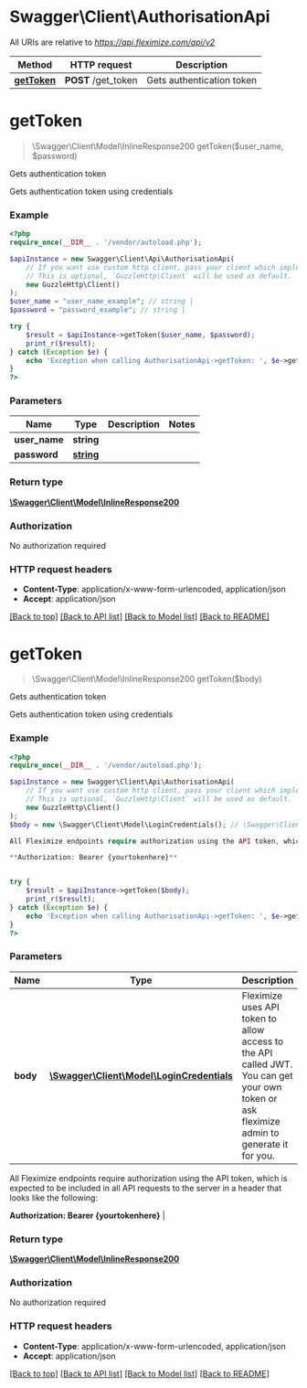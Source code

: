 # Swagger\Client\AuthorisationApi

All URIs are relative to *https://api.fleximize.com/api/v2*

Method | HTTP request | Description
------------- | ------------- | -------------
[**getToken**](AuthorisationApi.md#gettoken) | **POST** /get_token | Gets authentication token

# **getToken**
> \Swagger\Client\Model\InlineResponse200 getToken($user_name, $password)

Gets authentication token

Gets authentication token using credentials

### Example
```php
<?php
require_once(__DIR__ . '/vendor/autoload.php');

$apiInstance = new Swagger\Client\Api\AuthorisationApi(
    // If you want use custom http client, pass your client which implements `GuzzleHttp\ClientInterface`.
    // This is optional, `GuzzleHttp\Client` will be used as default.
    new GuzzleHttp\Client()
);
$user_name = "user_name_example"; // string | 
$password = "password_example"; // string | 

try {
    $result = $apiInstance->getToken($user_name, $password);
    print_r($result);
} catch (Exception $e) {
    echo 'Exception when calling AuthorisationApi->getToken: ', $e->getMessage(), PHP_EOL;
}
?>
```

### Parameters

Name | Type | Description  | Notes
------------- | ------------- | ------------- | -------------
 **user_name** | **string**|  |
 **password** | [**string**](../Model/.md)|  |

### Return type

[**\Swagger\Client\Model\InlineResponse200**](../Model/InlineResponse200.md)

### Authorization

No authorization required

### HTTP request headers

 - **Content-Type**: application/x-www-form-urlencoded, application/json
 - **Accept**: application/json

[[Back to top]](#) [[Back to API list]](../../README.md#documentation-for-api-endpoints) [[Back to Model list]](../../README.md#documentation-for-models) [[Back to README]](../../README.md)

# **getToken**
> \Swagger\Client\Model\InlineResponse200 getToken($body)

Gets authentication token

Gets authentication token using credentials

### Example
```php
<?php
require_once(__DIR__ . '/vendor/autoload.php');

$apiInstance = new Swagger\Client\Api\AuthorisationApi(
    // If you want use custom http client, pass your client which implements `GuzzleHttp\ClientInterface`.
    // This is optional, `GuzzleHttp\Client` will be used as default.
    new GuzzleHttp\Client()
);
$body = new \Swagger\Client\Model\LoginCredentials(); // \Swagger\Client\Model\LoginCredentials | Fleximize uses API token to allow access to the API called JWT. You can get your own token or ask fleximize admin to generate it for you.

All Fleximize endpoints require authorization using the API token, which is expected to be included in all API requests to the server in a header that looks like the following: 

**Authorization: Bearer {yourtokenhere}**


try {
    $result = $apiInstance->getToken($body);
    print_r($result);
} catch (Exception $e) {
    echo 'Exception when calling AuthorisationApi->getToken: ', $e->getMessage(), PHP_EOL;
}
?>
```

### Parameters

Name | Type | Description  | Notes
------------- | ------------- | ------------- | -------------
 **body** | [**\Swagger\Client\Model\LoginCredentials**](../Model/LoginCredentials.md)| Fleximize uses API token to allow access to the API called JWT. You can get your own token or ask fleximize admin to generate it for you.

All Fleximize endpoints require authorization using the API token, which is expected to be included in all API requests to the server in a header that looks like the following: 

**Authorization: Bearer {yourtokenhere}**
 |

### Return type

[**\Swagger\Client\Model\InlineResponse200**](../Model/InlineResponse200.md)

### Authorization

No authorization required

### HTTP request headers

 - **Content-Type**: application/x-www-form-urlencoded, application/json
 - **Accept**: application/json

[[Back to top]](#) [[Back to API list]](../../README.md#documentation-for-api-endpoints) [[Back to Model list]](../../README.md#documentation-for-models) [[Back to README]](../../README.md)

